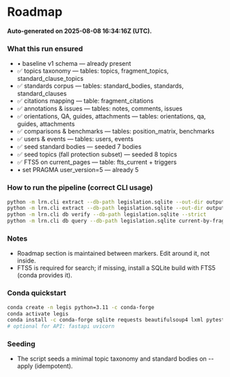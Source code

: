 # Roadmap

<!-- BEGIN:AUTO-ROADMAP -->
**Auto-generated on 2025-08-08 16:34:16Z (UTC).**

### What this run ensured
- • baseline v1 schema — already present
- ✅ topics taxonomy — tables: topics, fragment_topics, standard_clause_topics
- ✅ standards corpus — tables: standard_bodies, standards, standard_clauses
- ✅ citations mapping — table: fragment_citations
- ✅ annotations & issues — tables: notes, comments, issues
- ✅ orientations, QA, guides, attachments — tables: orientations, qa, guides, attachments
- ✅ comparisons & benchmarks — tables: position_matrix, benchmarks
- ✅ users & events — tables: users, events
- ✅ seed standard bodies — seeded 7 bodies
- ✅ seed topics (fall protection subset) — seeded 8 topics
- ✅ FTS5 on current_pages — table: fts_current + triggers
- • set PRAGMA user_version=5 — already 5

### How to run the pipeline (correct CLI usage)
```bash
python -m lrn.cli extract --db-path legislation.sqlite --out-dir output --preview
python -m lrn.cli extract --db-path legislation.sqlite --out-dir output
python -m lrn.cli db verify --db-path legislation.sqlite --strict
python -m lrn.cli db query --db-path legislation.sqlite current-by-fragment > output/current.csv
```

### Notes
- Roadmap section is maintained between markers. Edit around it, not inside.
- FTS5 is required for search; if missing, install a SQLite build with FTS5 (conda provides it).

### Conda quickstart
```bash
conda create -n legis python=3.11 -c conda-forge
conda activate legis
conda install -c conda-forge sqlite requests beautifulsoup4 lxml pytest
# optional for API: fastapi uvicorn
```

### Seeding
- The script seeds a minimal topic taxonomy and standard bodies on --apply (idempotent).
<!-- END:AUTO-ROADMAP -->



